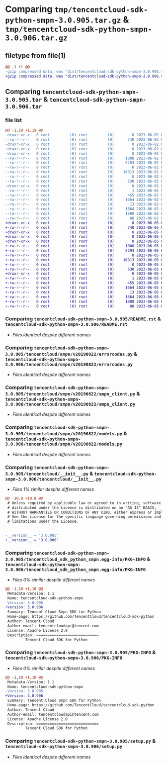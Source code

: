 # Comparing `tmp/tencentcloud-sdk-python-smpn-3.0.905.tar.gz` & `tmp/tencentcloud-sdk-python-smpn-3.0.906.tar.gz`

## filetype from file(1)

```diff
@@ -1 +1 @@
-gzip compressed data, was "dist/tencentcloud-sdk-python-smpn-3.0.905.tar", last modified: Fri Jun  2 00:37:39 2023, max compression
+gzip compressed data, was "dist/tencentcloud-sdk-python-smpn-3.0.906.tar", last modified: Mon Jun  5 00:41:08 2023, max compression
```

## Comparing `tencentcloud-sdk-python-smpn-3.0.905.tar` & `tencentcloud-sdk-python-smpn-3.0.906.tar`

### file list

```diff
@@ -1,19 +1,19 @@
-drwxr-xr-x   0 root         (0) root         (0)        0 2023-06-02 00:37:39.000000 tencentcloud-sdk-python-smpn-3.0.905/
--rw-r--r--   0 root         (0) root         (0)      740 2023-06-02 00:37:39.000000 tencentcloud-sdk-python-smpn-3.0.905/README.rst
-drwxr-xr-x   0 root         (0) root         (0)        0 2023-06-02 00:37:39.000000 tencentcloud-sdk-python-smpn-3.0.905/tencentcloud/
-drwxr-xr-x   0 root         (0) root         (0)        0 2023-06-02 00:37:39.000000 tencentcloud-sdk-python-smpn-3.0.905/tencentcloud/smpn/
-drwxr-xr-x   0 root         (0) root         (0)        0 2023-06-02 00:37:39.000000 tencentcloud-sdk-python-smpn-3.0.905/tencentcloud/smpn/v20190822/
--rw-r--r--   0 root         (0) root         (0)     1008 2023-06-02 00:37:39.000000 tencentcloud-sdk-python-smpn-3.0.905/tencentcloud/smpn/v20190822/errorcodes.py
--rw-r--r--   0 root         (0) root         (0)     5294 2023-06-02 00:37:39.000000 tencentcloud-sdk-python-smpn-3.0.905/tencentcloud/smpn/v20190822/smpn_client.py
--rw-r--r--   0 root         (0) root         (0)        0 2023-06-02 00:37:39.000000 tencentcloud-sdk-python-smpn-3.0.905/tencentcloud/smpn/v20190822/__init__.py
--rw-r--r--   0 root         (0) root         (0)    16813 2023-06-02 00:37:39.000000 tencentcloud-sdk-python-smpn-3.0.905/tencentcloud/smpn/v20190822/models.py
--rw-r--r--   0 root         (0) root         (0)        0 2023-06-02 00:37:39.000000 tencentcloud-sdk-python-smpn-3.0.905/tencentcloud/smpn/__init__.py
--rw-r--r--   0 root         (0) root         (0)      630 2023-06-02 00:37:39.000000 tencentcloud-sdk-python-smpn-3.0.905/tencentcloud/__init__.py
-drwxr-xr-x   0 root         (0) root         (0)        0 2023-06-02 00:37:39.000000 tencentcloud-sdk-python-smpn-3.0.905/tencentcloud_sdk_python_smpn.egg-info/
--rw-r--r--   0 root         (0) root         (0)        1 2023-06-02 00:37:39.000000 tencentcloud-sdk-python-smpn-3.0.905/tencentcloud_sdk_python_smpn.egg-info/dependency_links.txt
--rw-r--r--   0 root         (0) root         (0)      455 2023-06-02 00:37:39.000000 tencentcloud-sdk-python-smpn-3.0.905/tencentcloud_sdk_python_smpn.egg-info/SOURCES.txt
--rw-r--r--   0 root         (0) root         (0)     1664 2023-06-02 00:37:39.000000 tencentcloud-sdk-python-smpn-3.0.905/tencentcloud_sdk_python_smpn.egg-info/PKG-INFO
--rw-r--r--   0 root         (0) root         (0)       13 2023-06-02 00:37:39.000000 tencentcloud-sdk-python-smpn-3.0.905/tencentcloud_sdk_python_smpn.egg-info/top_level.txt
--rw-r--r--   0 root         (0) root         (0)     1664 2023-06-02 00:37:39.000000 tencentcloud-sdk-python-smpn-3.0.905/PKG-INFO
--rw-r--r--   0 root         (0) root         (0)     1008 2023-06-02 00:37:39.000000 tencentcloud-sdk-python-smpn-3.0.905/setup.py
--rw-r--r--   0 root         (0) root         (0)       88 2023-06-02 00:37:39.000000 tencentcloud-sdk-python-smpn-3.0.905/setup.cfg
+drwxr-xr-x   0 root         (0) root         (0)        0 2023-06-05 00:41:08.000000 tencentcloud-sdk-python-smpn-3.0.906/
+-rw-r--r--   0 root         (0) root         (0)      740 2023-06-05 00:41:08.000000 tencentcloud-sdk-python-smpn-3.0.906/README.rst
+drwxr-xr-x   0 root         (0) root         (0)        0 2023-06-05 00:41:08.000000 tencentcloud-sdk-python-smpn-3.0.906/tencentcloud/
+drwxr-xr-x   0 root         (0) root         (0)        0 2023-06-05 00:41:08.000000 tencentcloud-sdk-python-smpn-3.0.906/tencentcloud/smpn/
+drwxr-xr-x   0 root         (0) root         (0)        0 2023-06-05 00:41:08.000000 tencentcloud-sdk-python-smpn-3.0.906/tencentcloud/smpn/v20190822/
+-rw-r--r--   0 root         (0) root         (0)     1008 2023-06-05 00:41:08.000000 tencentcloud-sdk-python-smpn-3.0.906/tencentcloud/smpn/v20190822/errorcodes.py
+-rw-r--r--   0 root         (0) root         (0)     5294 2023-06-05 00:41:08.000000 tencentcloud-sdk-python-smpn-3.0.906/tencentcloud/smpn/v20190822/smpn_client.py
+-rw-r--r--   0 root         (0) root         (0)        0 2023-06-05 00:41:08.000000 tencentcloud-sdk-python-smpn-3.0.906/tencentcloud/smpn/v20190822/__init__.py
+-rw-r--r--   0 root         (0) root         (0)    16813 2023-06-05 00:41:08.000000 tencentcloud-sdk-python-smpn-3.0.906/tencentcloud/smpn/v20190822/models.py
+-rw-r--r--   0 root         (0) root         (0)        0 2023-06-05 00:41:08.000000 tencentcloud-sdk-python-smpn-3.0.906/tencentcloud/smpn/__init__.py
+-rw-r--r--   0 root         (0) root         (0)      630 2023-06-05 00:41:08.000000 tencentcloud-sdk-python-smpn-3.0.906/tencentcloud/__init__.py
+drwxr-xr-x   0 root         (0) root         (0)        0 2023-06-05 00:41:08.000000 tencentcloud-sdk-python-smpn-3.0.906/tencentcloud_sdk_python_smpn.egg-info/
+-rw-r--r--   0 root         (0) root         (0)        1 2023-06-05 00:41:08.000000 tencentcloud-sdk-python-smpn-3.0.906/tencentcloud_sdk_python_smpn.egg-info/dependency_links.txt
+-rw-r--r--   0 root         (0) root         (0)      455 2023-06-05 00:41:08.000000 tencentcloud-sdk-python-smpn-3.0.906/tencentcloud_sdk_python_smpn.egg-info/SOURCES.txt
+-rw-r--r--   0 root         (0) root         (0)     1664 2023-06-05 00:41:08.000000 tencentcloud-sdk-python-smpn-3.0.906/tencentcloud_sdk_python_smpn.egg-info/PKG-INFO
+-rw-r--r--   0 root         (0) root         (0)       13 2023-06-05 00:41:08.000000 tencentcloud-sdk-python-smpn-3.0.906/tencentcloud_sdk_python_smpn.egg-info/top_level.txt
+-rw-r--r--   0 root         (0) root         (0)     1664 2023-06-05 00:41:08.000000 tencentcloud-sdk-python-smpn-3.0.906/PKG-INFO
+-rw-r--r--   0 root         (0) root         (0)     1008 2023-06-05 00:41:08.000000 tencentcloud-sdk-python-smpn-3.0.906/setup.py
+-rw-r--r--   0 root         (0) root         (0)       88 2023-06-05 00:41:08.000000 tencentcloud-sdk-python-smpn-3.0.906/setup.cfg
```

### Comparing `tencentcloud-sdk-python-smpn-3.0.905/README.rst` & `tencentcloud-sdk-python-smpn-3.0.906/README.rst`

 * *Files identical despite different names*

### Comparing `tencentcloud-sdk-python-smpn-3.0.905/tencentcloud/smpn/v20190822/errorcodes.py` & `tencentcloud-sdk-python-smpn-3.0.906/tencentcloud/smpn/v20190822/errorcodes.py`

 * *Files identical despite different names*

### Comparing `tencentcloud-sdk-python-smpn-3.0.905/tencentcloud/smpn/v20190822/smpn_client.py` & `tencentcloud-sdk-python-smpn-3.0.906/tencentcloud/smpn/v20190822/smpn_client.py`

 * *Files identical despite different names*

### Comparing `tencentcloud-sdk-python-smpn-3.0.905/tencentcloud/smpn/v20190822/models.py` & `tencentcloud-sdk-python-smpn-3.0.906/tencentcloud/smpn/v20190822/models.py`

 * *Files identical despite different names*

### Comparing `tencentcloud-sdk-python-smpn-3.0.905/tencentcloud/__init__.py` & `tencentcloud-sdk-python-smpn-3.0.906/tencentcloud/__init__.py`

 * *Files 1% similar despite different names*

```diff
@@ -10,8 +10,8 @@
 # Unless required by applicable law or agreed to in writing, software
 # distributed under the License is distributed on an "AS IS" BASIS,
 # WITHOUT WARRANTIES OR CONDITIONS OF ANY KIND, either express or implied.
 # See the License for the specific language governing permissions and
 # limitations under the License.
 
 
-__version__ = '3.0.905'
+__version__ = '3.0.906'
```

### Comparing `tencentcloud-sdk-python-smpn-3.0.905/tencentcloud_sdk_python_smpn.egg-info/PKG-INFO` & `tencentcloud-sdk-python-smpn-3.0.906/tencentcloud_sdk_python_smpn.egg-info/PKG-INFO`

 * *Files 0% similar despite different names*

```diff
@@ -1,10 +1,10 @@
 Metadata-Version: 1.1
 Name: tencentcloud-sdk-python-smpn
-Version: 3.0.905
+Version: 3.0.906
 Summary: Tencent Cloud Smpn SDK for Python
 Home-page: https://github.com/TencentCloud/tencentcloud-sdk-python
 Author: Tencent Cloud
 Author-email: tencentcloudapi@tencent.com
 License: Apache License 2.0
 Description: ============================
         Tencent Cloud SDK for Python
```

### Comparing `tencentcloud-sdk-python-smpn-3.0.905/PKG-INFO` & `tencentcloud-sdk-python-smpn-3.0.906/PKG-INFO`

 * *Files 0% similar despite different names*

```diff
@@ -1,10 +1,10 @@
 Metadata-Version: 1.1
 Name: tencentcloud-sdk-python-smpn
-Version: 3.0.905
+Version: 3.0.906
 Summary: Tencent Cloud Smpn SDK for Python
 Home-page: https://github.com/TencentCloud/tencentcloud-sdk-python
 Author: Tencent Cloud
 Author-email: tencentcloudapi@tencent.com
 License: Apache License 2.0
 Description: ============================
         Tencent Cloud SDK for Python
```

### Comparing `tencentcloud-sdk-python-smpn-3.0.905/setup.py` & `tencentcloud-sdk-python-smpn-3.0.906/setup.py`

 * *Files identical despite different names*

